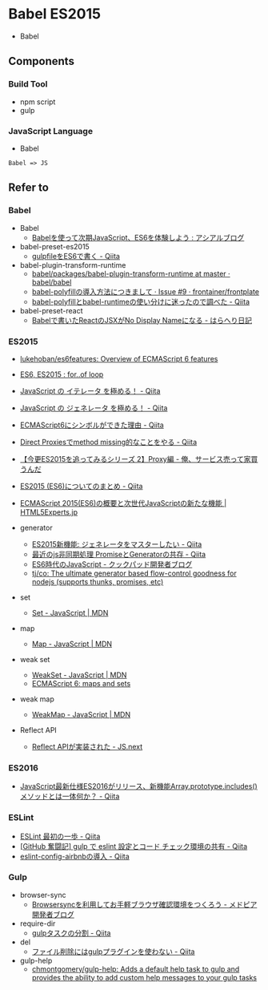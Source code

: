 # Babel ES2015

* Babel

## Components

### Build Tool

* npm script
* gulp

### JavaScript Language

* Babel

```
Babel => JS
```

## Refer to

### Babel

* Babel
    * [Babelを使って次期JavaScript、ES6を体験しよう : アシアルブログ](http://blog.asial.co.jp/1434)
* babel-preset-es2015
    * [gulpfileをES6で書く - Qiita](http://qiita.com/kosuke_nishaya/items/cf7f8a2dbb8e47d064fd)
* babel-plugin-transform-runtime
    * [babel/packages/babel-plugin-transform-runtime at master · babel/babel](https://github.com/babel/babel/tree/master/packages/babel-plugin-transform-runtime)
    * [babel-polyfillの導入方法につきまして · Issue #9 · frontainer/frontplate](https://github.com/frontainer/frontplate/issues/9#issuecomment-188496865)
    * [babel-polyfillとbabel-runtimeの使い分けに迷ったので調べた - Qiita](http://qiita.com/inuscript/items/d2a9d5d4daedaacff924)
* babel-preset-react
    * [Babelで書いたReactのJSXがNo Display Nameになる - はらへり日記](http://sota1235.hatenablog.com/entry/2015/11/07/132832)

### ES2015

* [lukehoban/es6features: Overview of ECMAScript 6 features](https://github.com/lukehoban/es6features)
* [ES6, ES2015 : for..of loop](http://putaindecode.io/en/articles/js/es2015/for-of/)
* [JavaScript の イテレータ を極める！ - Qiita](http://qiita.com/kura07/items/cf168a7ea20e8c2554c6)
* [JavaScript の ジェネレータ を極める！ - Qiita](http://qiita.com/kura07/items/d1a57ea64ef5c3de8528)
* [ECMAScript6にシンボルができた理由 - Qiita](http://qiita.com/naruto/items/312adeb6145eb6221be7)
* [Direct Proxiesでmethod missing的なことをやる - Qiita](http://qiita.com/hokaccha/items/3a3ea6180e94e70bc335)
* [【今更ES2015を追ってみるシリーズ 2】Proxy編 - 俺、サービス売って家買うんだ](http://www.ie-kau.net/entry/2015/10/21/【今更ES2015を追ってみるシリーズ_2】Proxy編)
* [ES2015 (ES6)についてのまとめ - Qiita](http://qiita.com/tuno-tky/items/74ca595a9232bcbcd727)
* [ECMAScript 2015(ES6)の概要と次世代JavaScriptの新たな機能 | HTML5Experts.jp](https://html5experts.jp/1000ch/16984/)

* generator
    * [ES2015新機能: ジェネレータをマスターしたい - Qiita](http://qiita.com/niisan-tokyo/items/562b1ec8b059b81e6d85)
    * [最近のjs非同期処理 PromiseとGeneratorの共存 - Qiita](http://qiita.com/kidach1/items/d997df84a0ede39d76ad)
    * [ES6時代のJavaScript - クックパッド開発者ブログ](http://techlife.cookpad.com/entry/2015/02/02/094607)
    * [tj/co: The ultimate generator based flow-control goodness for nodejs (supports thunks, promises, etc)](https://github.com/tj/co)

* set
    * [Set - JavaScript | MDN](https://developer.mozilla.org/ja/docs/Web/JavaScript/Reference/Global_Objects/Set)

* map
    * [Map - JavaScript | MDN](https://developer.mozilla.org/ja/docs/Web/JavaScript/Reference/Global_Objects/Map)

* weak set
    * [WeakSet - JavaScript | MDN](https://developer.mozilla.org/en-US/docs/Web/JavaScript/Reference/Global_Objects/WeakSet)
    * [ECMAScript 6: maps and sets](http://www.2ality.com/2015/01/es6-maps-sets.html)

* weak map
    * [WeakMap - JavaScript | MDN](https://developer.mozilla.org/en-US/docs/Web/JavaScript/Reference/Global_Objects/WeakMap)

* Reflect API
    * [Reflect APIが実装された - JS.next](http://js-next.hatenablog.com/entry/2015/03/24/190111)

### ES2016

* [JavaScript最新仕様ES2016がリリース、新機能Array.prototype.includes()メソッドとは一体何か？ - Qiita](http://qiita.com/tonkotsuboy_com/items/e88e4c4d8006ef67782c)

### ESLint

* [ESLint 最初の一歩 - Qiita](http://qiita.com/mysticatea/items/f523dab04a25f617c87d)
* [[GitHub 奮闘記] gulp で eslint 設定とコード チェック環境の共有 - Qiita](http://qiita.com/ynunokawa/items/5471ff84c83104450ecb)
* [eslint-config-airbnbの導入 - Qiita](http://qiita.com/bohebohechan/items/0332b557f80150e714de)

### Gulp

* browser-sync
    * [Browsersyncを利用してお手軽ブラウザ確認環境をつくろう - メドピア開発者ブログ](http://tech.medpeer.co.jp/entry/2015/06/09/071758)
* require-dir
    * [gulpタスクの分割 - Qiita](http://qiita.com/dhun/items/c8633800097f1e7ecf70)
* del
    * [ファイル削除にはgulpプラグインを使わない - Qiita](http://qiita.com/shinnn/items/bd7ad79526eff37cebd0)
* gulp-help
    * [chmontgomery/gulp-help: Adds a default help task to gulp and provides the ability to add custom help messages to your gulp tasks](https://github.com/chmontgomery/gulp-help)
